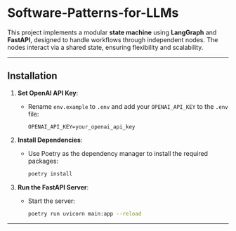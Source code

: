 # Software-Patterns-for-LLMs

This project implements a modular **state machine** using **LangGraph** and **FastAPI**, designed to handle workflows through independent nodes. The nodes interact via a shared state, ensuring flexibility and scalability.

---

## Installation

1. **Set OpenAI API Key**:

   - Rename `env.example` to `.env` and add your `OPENAI_API_KEY` to the `.env` file:
     ```plaintext
     OPENAI_API_KEY=your_openai_api_key
     ```

2. **Install Dependencies**:

   - Use Poetry as the dependency manager to install the required packages:
     ```bash
     poetry install
     ```

3. **Run the FastAPI Server**:
   - Start the server:
     ```bash
     poetry run uvicorn main:app --reload
     ```

---
